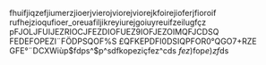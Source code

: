 fhuifjiqzefjiumerzjioerjvierojviorejviorejkfoirejioferjfioroif
rufhejzioqufioer_oreuafiljikreyiurejgoiuyreuifzeilugfçz pFJOLJFUIJEZRIOCJFEZDIOFUEZ9IOFJEZOIMQFJCDSQ
FEDEFOPEZI¨FÖDPSQOF%S
£QFKEPDFI0DSIQPFOR0°QGO7+RZE
GFE°¨DCXWiùp$fdps^$p^sdfkopeziçfez^cds
$fez)$fop$e)zf$ds

